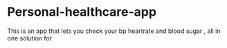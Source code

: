 # Personal-healthcare-app
This is an app that lets you check your bp heartrate and blood sugar , all in one solution for 
